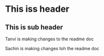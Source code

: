 # This iss header

## This is sub header

Tanvi is making changes to the readme doc

Sachin is making changes toh the readme doc

